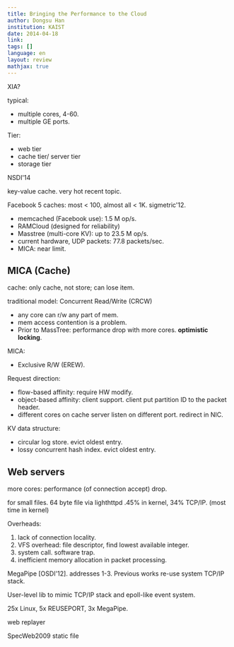 ```yaml
---
title: Bringing the Performance to the Cloud
author: Dongsu Han
institution: KAIST
date: 2014-04-18
link: 
tags: []
language: en
layout: review
mathjax: true
---
```


XIA?

typical:

   * multiple cores, 4-60.
   * multiple GE ports.

Tier:

   * web tier
   * cache tier/ server tier
   * storage tier

NSDI'14

key-value cache. very hot recent topic.

Facebook 5 caches: most < 100, almost all < 1K. sigmetric'12.

   * memcached (Facebook use): 1.5 M op/s.
   * RAMCloud (designed for reliability)
   * Masstree (multi-core KV): up to 23.5 M op/s.
   * current hardware, UDP packets: 77.8 packets/sec.
   * MICA: near limit.

## MICA (Cache)

cache: only cache, not store; can lose item.

traditional model: Concurrent Read/Write (CRCW)

   * any core can r/w any part of mem.
   * mem access contention is a problem.
   * Prior to MassTree: performance drop with more cores.
   **optimistic locking**.

MICA:

   * Exclusive R/W (EREW).

Request direction:

   * flow-based affinity: require HW modify.
   * object-based affinity: client support.
   client put partition ID to the packet header.
   * different cores on cache server listen on different port.
   redirect in NIC.

KV data structure:

   * circular log store.
   evict oldest entry.
   * lossy concurrent hash index.
   evict oldest entry.

## Web servers

more cores: performance (of connection accept) drop. 

for small files. 64 byte file via lighthttpd .45% in kernel, 34% TCP/IP.
(most time in kernel)

Overheads:

   1. lack of connection locality.
   2. VFS overhead: file descriptor, find lowest available integer.
   3. system call. software trap.
   4. inefficient memory allocation in packet processing.

MegaPipe [OSDI'12].
addresses 1-3.
Previous works re-use system TCP/IP stack.

User-level lib to mimic TCP/IP stack and epoll-like event system.

25x Linux, 5x REUSEPORT, 3x MegaPipe.

web replayer

SpecWeb2009 static file


